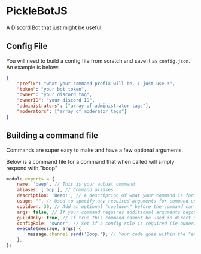 # PickleBotJS
A Discord Bot that just might be useful.

## Config File

You will need to build a config file from scratch and save it as `config.json`. An example is below:
```json
{
    "prefix": "what your command prefix will be. I just use !",
    "token": "your bot token",
    "owner": "your discord tag",
    "ownerID": "your discord ID",
    "administrators": ["array of administrator tags"],
    "moderators": ["array of moderator tags"]
}
```

## Building a command file

Commands are super easy to make and have a few optional arguments.

Below is a command file for a command that when called will simply respond with "boop"

```javascript
module.exports = {
    name: 'beep', // This is your actual command
    aliases: ['bop'], // Command aliases
    description: 'Beep!', // A description of what your command is for. Displayed in the help command.
    usage: "", // Used to specify any required arguments for command usage. Displayed in the help command.
    cooldown: 30, // Add an optional "cooldown" before the command can be used again. Defaults to 3 secs.
    args: false, // If your command requires additional arguments beyond simply calling the name
    guildOnly: true, // If true this command cannot be used in direct messages
    configRole: "owner", // Set if a config role is required (ie owner/administrator/moderator)
    execute(message, args) {
        message.channel.send('Boop.'); // Your code goes within the "execute" brackets
    },
};
```
